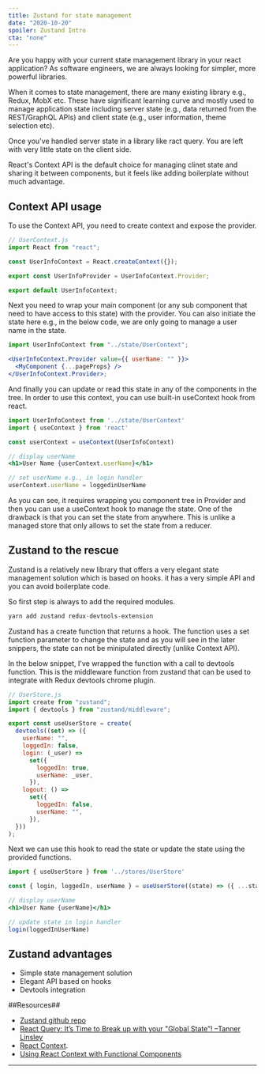 ```yaml
---
title: Zustand for state management
date: "2020-10-20"
spoiler: Zustand Intro
cta: "none"
---
```


Are you happy with your current state management library in your react application? As software engineers, we are always looking for simpler, more powerful libraries.

When it comes to state management, there are many existing library e.g., Redux, MobX etc. These have significant learning curve and mostly used to manage application state including server state (e.g., data returned from the REST/GraphQL APIs) and client state (e.g., user information, theme selection etc).

Once you've handled server state in a library like ract query. You are left with very little state on the client side.

React's Context API is the default choice for managing clinet state and sharing it between components, but it feels like adding boilerplate without much advantage.

## Context API usage

To use the Context API, you need to create context and expose the provider.

```jsx
// UserContext.js
import React from "react";

const UserInfoContext = React.createContext({});

export const UserInfoProvider = UserInfoContext.Provider;

export default UserInfoContext;
```

Next you need to wrap your main component (or any sub component that need to have access to this state) with the provider. You can also initiate the state here e.g., in the below code, we are only going to manage a user name in the state.

```jsx
import UserInfoContext from "../state/UserContext";

<UserInfoContext.Provider value={{ userName: "" }}>
  <MyComponent {...pageProps} />
</UserInfoContext.Provider>;
```

And finally you can update or read this state in any of the components in the tree. In order to use this context, you can use built-in useContext hook from react.

```jsx
import UserInfoContext from '../state/UserContext'
import { useContext } from 'react'

const userContext = useContext(UserInfoContext)

// display userName
<h1>User Name {userContext.userName}</h1>

// set userName e.g., in login handler
userContext.userName = loggedinUserName
```

As you can see, it requires wrapping you component tree in Provider and then you can use a useContext hook to manage the state. One of the drawback is that you can set the state from anywhere.
This is unlike a managed store that only allows to set the state from a reducer.

## Zustand to the rescue

Zustand is a relatively new library that offers a very elegant state management solution which is based on hooks. it has a very simple API and you can avoid boilerplate code.

So first step is always to add the required modules.

```jsx
yarn add zustand redux-devtools-extension
```

Zustand has a create function that returns a hook. The function uses a set function parameter to change the state and as you will see in the later snippers, the state can not be minipulated directly (unlike Context API).

In the below snippet, I've wrapped the function with a call to devtools function. This is the middleware function from zustand that can be used to integrate with Redux devtools chrome plugin.

```jsx
// UserStore.js
import create from "zustand";
import { devtools } from "zustand/middleware";

export const useUserStore = create(
  devtools((set) => ({
    userName: "",
    loggedIn: false,
    login: (_user) =>
      set({
        loggedIn: true,
        userName: _user,
      }),
    logout: () =>
      set({
        loggedIn: false,
        userName: "",
      }),
  }))
);
```

Next we can use this hook to read the state or update the state using the provided functions.

```jsx
import { useUserStore } from '../stores/UserStore'

const { login, loggedIn, userName } = useUserStore((state) => ({ ...state }))

// display userName
<h1>User Name {userName}</h1>

// update state in login handler
login(loggedInUserName)
```

## Zustand advantages

- Simple state management solution
- Elegant API based on hooks
- Devtools integration

##Resources##

- [Zustand github repo](https://github.com/pmndrs/zustand)
- [React Query: It’s Time to Break up with your "Global State”! –Tanner Linsley](https://www.youtube.com/watch?v=seU46c6Jz7E&ab_channel=ReactConferencesbyGitNation)
- [React Context](https://reactjs.org/docs/context.html).
- [Using React Context with Functional Components](https://medium.com/@danfyfe/using-react-context-with-functional-components-153cbd9ba214)

<hr/>
